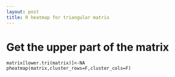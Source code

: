 ```yaml
---
layout: post
title: R heatmap for triangular matrix
---
```


# Get the upper part of the matrix

```
matrix[lower.tri(matrix)]<-NA
pheatmap(matrix,cluster_rows=F,cluster_cols=F)
```


